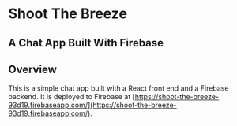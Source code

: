 # Shoot The Breeze

## A Chat App Built With Firebase

## Overview
 This is a simple chat app built with a React front end and a Firebase backend. It is deployed to Firebase at [https://shoot-the-breeze-93d19.firebaseapp.com/](https://shoot-the-breeze-93d19.firebaseapp.com/).

